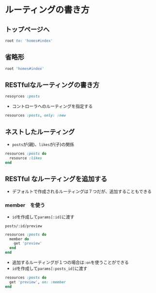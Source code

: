 # ルーティングの書き方
## トップページへ
```rb
root to: 'homes#index'
```
## 省略形
```rb
root 'homes#index'
```
  
## RESTfulなルーティングの書き方
```rb
resoyrces :posts
``` 
  
- コントローラへのルーティングを指定する
```rb
resources :posts, only: :new
```
  
## ネストしたルーティング
- `posts`が(親)、`likes`が(子)の関係
```rb
resources :posts do
  resource :likes
end
```
  
## RESTful なルーティングを追加する
- デフォルトで作成されるルーティングは７つだが、追加することもできる
  
### member　を使う
- `id`を作成して`params[:id]`に渡す
  
`posts/:id/preview`
```rb
resources :posts do
  member do
    get 'preview'
  end
end
```
  
- 追加するルーティングが１つの場合は`:on`を使うことができる
- `id`を作成して`params[:posts_id]`に渡す
```rb
resources :posts do
  get 'preview', on: :member
end
```
  
